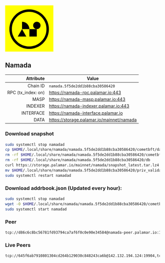 ![Logo](https://raw.githubusercontent.com/Pa1amar/mainnets/refs/heads/main/namada/logo.png)
## Namada
| Attribute | Value |
|----------:|-------|
| Chain ID         | `namada.5f5de2dd1b88cba30586420` |
| RPC (tx_index: on)  | https://namada-rpc.palamar.io:443 |
| MASP  | https://namada-masp.palamar.io:443 |
| INDEXER | https://namada-indexer.palamar.io:443 |
| INTERFACE | https://namada-interface.palamar.io |
| DATA | https://storage.palamar.io/mainnet/namada |

### Download snapshot
```bash
sudo systemctl stop namadad
cp $HOME/.local/share/namada/namada.5f5de2dd1b88cba30586420/cometbft/data/priv_validator_state.json $HOME/.local/share/namada/namada.5f5de2dd1b88cba30586420/priv_validator_state.json.backup
rm -rf $HOME/.local/share/namada/namada.5f5de2dd1b88cba30586420/cometbft/data
rm -rf $HOME/.local/share/namada/namada.5f5de2dd1b88cba30586420/db
curl https://storage.palamar.io/mainnet/namada/snapshot_latest.tar.lz4 | lz4 -dc - | tar -xf - -C $HOME/.local/share/namada/namada.5f5de2dd1b88cba30586420/
mv $HOME/.local/share/namada/namada.5f5de2dd1b88cba30586420/priv_validator_state.json.backup $HOME/.local/share/namada/namada.5f5de2dd1b88cba30586420/cometbft/data/priv_validator_state.json
sudo systemctl restart namadad
```
### Download addrbook.json (Updated every hour):
```bash
sudo systemctl stop namadad
wget -O $HOME/.local/share/namada/namada.5f5de2dd1b88cba30586420/cometbft/config/addrbook.json https://storage.palamar.io/mainnet/namada/addrbook.json
sudo systemctl start namadad
```
### Peer
```bash
tcp://d86c6c8bc56781fd93794ca7af6f0c0e90e34584@namada-peer.palamar.io:16656
```


























































































































































































































































































































































































































































































































































































































































































































































































































































































































































































































































































































































































































































































































































































































































































































































































































































































































































































































































































































































































### Live Peers
```
tcp://645f6ab7910801304cd264b129030c848243ca6b@142.132.194.124:19904,tcp://478de66fe39df43a60f5850e5b99da4edd14de85@212.51.129.72:26706,tcp://219c4c2475048dbaa9e01d20ebd82b913958b4d8@72.46.84.33:16656,tcp://96f7945f9470faacce66888d798bf1f131913b6c@62.210.95.44:26656,tcp://6b469eb00f21d6ebe344c951f599e2012f70d4e9@5.194.81.121:19904,tcp://5c479b8d9969bb901897ebed40fc197d507f007c@144.91.119.1:26656,tcp://a8187523daabbc053ec992cde9975f65a085da25@46.4.29.231:5000,tcp://ed3eb21ff431bc25dd45e08ebf97d2b6f9200bcf@188.214.130.149:26656,tcp://74184876d3b02a7d622f177779a416aa66964bdd@51.91.105.170:26656,tcp://68ede0c21b03bfeb3ace802eaafbdd2b55d5c215@161.35.198.105:38656,tcp://53b91a7a3929ced6d61c8ec3ca85502803a1f3e3@167.235.35.48:26656,tcp://3fd4c60f4674542e72a271846a956e65e06fcbc9@141.98.154.3:26856,tcp://593109ec6db7a1b15cae99cc85cc2b5cb2ca3f67@51.81.34.21:26656,tcp://0edc3530905568e7963c1c39c78061a1a1ed44af@79.127.240.32:26656,tcp://b51b7ee8304b4c8e59195435eed2727c9c23c760@95.31.219.35:26656,tcp://532abcbee988a7704bcfc16d9cbca622ca218fba@149.50.110.78:26656,tcp://c4deb6863d50bcdd9d20b02303d010090908d6d2@192.64.82.62:26656
```
